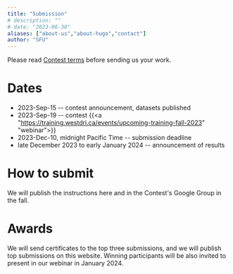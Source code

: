 ```yaml
---
title: "Submission"
# description: ""
# date: "2023-06-30"
aliases: ["about-us","about-hugo","contact"]
author: "SFU"
---
```


Please read [Contest terms](/#contest-terms) before sending us your work.

# Dates

- 2023-Sep-15 -- contest announcement, datasets published
- 2023-Sep-19 -- contest {{<a "https://training.westdri.ca/events/upcoming-training-fall-2023" "webinar">}}
- 2023-Dec-10, midnight Pacific Time -- submission deadline
- late December 2023 to early January 2024 -- announcement of results

# How to submit

We will publish the instructions here and in the Contest's Google Group in the fall.

# Awards

<!-- As the whole competition runs online this year, there will be no physical prizes. -->

We will send certificates to the top three submissions, and we will publish top submissions on this
website. Winning participants will be also invited to present in our webinar in January 2024.

<!-- # Judges -->

<!-- <\!-- Describe the jury and the review process. A typical jury consists of 6 reviewers: three domain scientists and three -\-> -->
<!-- <\!-- people from vis (including AR). -\-> -->

<!-- <\!-- Full list will be provided shortly. -\-> -->

<!-- - Alex Razoumov, Training and Visualization Specialist, WestGrid / Compute Canada -->
<!-- - Thomas Theußl, Visualization Scientist, King Abdullah University of Science and Technology -->
<!-- - Theresa-Marie Rhyne, editor of the Visualization Viewpoints Department for IEEE Computer Graphics & Applications -->
<!--   Magazine <\!-- , Associate Editor of IEEE Computing Now -\-> -->
<!-- - Hosein Shahnas, Research Scientist, Earth Sciences, University of Toronto -->
<!-- - Russell Pysklywec, Professor and Chair of Earth Sciences, University of Toronto -->
<!-- - Yohai Meiron, HPC Analyst, University of Toronto, SciNet / Compute Canada -->
<!-- - Weiguang Guan, HPC Analyst, McMaster University, SHARCNET / Compute Canada -->

<!-- <\!-- Marcelo on the shortlist (volunteered to judge in June 2021) -\-> -->
<!-- <\!-- some judges from https://kaust-vislab.github.io/SciVis2020/submission.html -\-> -->
<!-- <\!-- Farhad Baratchi from ACEnet: Let me know if you need help with the contest ... always up for helping. -\-> -->
